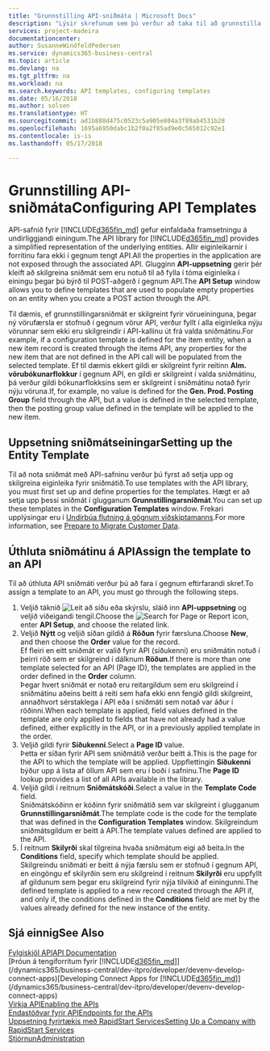 ```yaml
---
title: "Grunnstilling API-sniðmáta | Microsoft Docs"
description: "Lýsir skrefunum sem þú verður að taka til að grunnstilla API sniðmát fyrir Dynamics 365 Business Central."
services: project-madeira
documentationcenter: 
author: SusanneWindfeldPedersen
ms.service: dynamics365-business-central
ms.topic: article
ms.devlang: na
ms.tgt_pltfrm: na
ms.workload: na
ms.search.keywords: API templates, configuring templates
ms.date: 05/16/2018
ms.author: solsen
ms.translationtype: HT
ms.sourcegitcommit: ad1b888d475c0523c5a905e804a3f89ab4531b28
ms.openlocfilehash: 1695a6950dabc1b2f0a2f85ad9e0c565012c92e1
ms.contentlocale: is-is
ms.lasthandoff: 05/17/2018

---
```


# <a name="configuring-api-templates"></a><span data-ttu-id="74d4f-103">Grunnstilling API-sniðmáta</span><span class="sxs-lookup"><span data-stu-id="74d4f-103">Configuring API Templates</span></span>
<span data-ttu-id="74d4f-104">API-safnið fyrir [!INCLUDE[d365fin_md](includes/d365fin_md.md)] gefur einfaldaða framsetningu á undirliggjandi einingum.</span><span class="sxs-lookup"><span data-stu-id="74d4f-104">The API library for [!INCLUDE[d365fin_md](includes/d365fin_md.md)] provides a simplified representation of the underlying entities.</span></span> <span data-ttu-id="74d4f-105">Allir eiginleikarnir í forritinu fara ekki í gegnum tengt API.</span><span class="sxs-lookup"><span data-stu-id="74d4f-105">All the properties in the application are not exposed through the associated API.</span></span> <span data-ttu-id="74d4f-106">Glugginn **API-uppsetning** gerir þér kleift að skilgreina sniðmát sem eru notuð til að fylla í tóma eiginleika í einingu þegar þú býrð til POST-aðgerð í gegnum API.</span><span class="sxs-lookup"><span data-stu-id="74d4f-106">The **API Setup** window allows you to define templates that are used to populate empty properties on an entity when you create a POST action through the API.</span></span> 

<span data-ttu-id="74d4f-107">Til dæmis, ef grunnstillingarsniðmát er skilgreint fyrir vörueininguna, þegar ný vörufærsla er stofnuð í gegnum vörur API, verður fyllt í alla eiginleika nýju vörunnar sem ekki eru skilgreindir í API-kallinu út frá valda sniðmátinu.</span><span class="sxs-lookup"><span data-stu-id="74d4f-107">For example, if a configuration template is defined for the item entity, when a new item record is created through the items API, any properties for the new item that are not defined in the API call will be populated from the selected template.</span></span> <span data-ttu-id="74d4f-108">Ef til dæmis ekkert gildi er skilgreint fyrir reitinn **Alm. vörubókunarflokkur** í gegnum API, en gildi er skilgreint í valda sniðmátinu, þá verður gildi bókunarflokksins sem er skilgreint í sniðmátinu notað fyrir nýju vöruna.</span><span class="sxs-lookup"><span data-stu-id="74d4f-108">If, for example, no value is defined for the **Gen. Prod. Posting Group** field through the API, but a value is defined in the selected template, then the posting group value defined in the template will be applied to the new item.</span></span> 

## <a name="setting-up-the-entity-template"></a><span data-ttu-id="74d4f-109">Uppsetning sniðmátseiningar</span><span class="sxs-lookup"><span data-stu-id="74d4f-109">Setting up the Entity Template</span></span>
<span data-ttu-id="74d4f-110">Til að nota sniðmát með API-safninu verður þú fyrst að setja upp og skilgreina eiginleika fyrir sniðmátið.</span><span class="sxs-lookup"><span data-stu-id="74d4f-110">To use templates with the API library, you must first set up and define properties for the templates.</span></span> <span data-ttu-id="74d4f-111">Hægt er að setja upp þessi sniðmát í glugganum **Grunnstillingarsniðmát**.</span><span class="sxs-lookup"><span data-stu-id="74d4f-111">You can set up these templates in the **Configuration Templates** window.</span></span> <span data-ttu-id="74d4f-112">Frekari upplýsingar eru í [Undirbúa flutning á gögnum viðskiptamanns](admin-use-templates-to-prepare-customer-data-for-migration.md).</span><span class="sxs-lookup"><span data-stu-id="74d4f-112">For more information, see [Prepare to Migrate Customer Data](admin-use-templates-to-prepare-customer-data-for-migration.md).</span></span> 

## <a name="assign-the-template-to-an-api"></a><span data-ttu-id="74d4f-113">Úthluta sniðmátinu á API</span><span class="sxs-lookup"><span data-stu-id="74d4f-113">Assign the template to an API</span></span>

<span data-ttu-id="74d4f-114">Til að úthluta API sniðmáti verður þú að fara í gegnum eftirfarandi skref.</span><span class="sxs-lookup"><span data-stu-id="74d4f-114">To assign a template to an API, you must go through the following steps.</span></span>

1. <span data-ttu-id="74d4f-115">Veljið táknið ![Leit að síðu eða skýrslu](media/ui-search/search_small.png "Leit að síðu eða skýrslu táknið"), sláið inn **API-uppsetning** og veljið viðeigandi tengil.</span><span class="sxs-lookup"><span data-stu-id="74d4f-115">Choose the ![Search for Page or Report](media/ui-search/search_small.png "Search for Page or Report icon") icon, enter **API Setup**, and choose the related link.</span></span>
2. <span data-ttu-id="74d4f-116">Veljið **Nýtt** og veljið síðan gildið á **Röðun** fyrir færsluna.</span><span class="sxs-lookup"><span data-stu-id="74d4f-116">Choose **New**, and then choose the **Order** value for the record.</span></span>  
<span data-ttu-id="74d4f-117">Ef fleiri en eitt sniðmát er valið fyrir API (síðukenni) eru sniðmátin notuð í þeirri röð sem er skilgreind í dálknum **Röðun**.</span><span class="sxs-lookup"><span data-stu-id="74d4f-117">If there is more than one template selected for an API (Page ID), the templates are applied in the order defined in the **Order** column.</span></span>   
<span data-ttu-id="74d4f-118">Þegar hvert sniðmát er notað eru reitargildum sem eru skilgreind í sniðmátinu aðeins beitt á reiti sem hafa ekki enn fengið gildi skilgreint, annaðhvort sérstaklega í API eða í sniðmáti sem notað var áður í röðinni.</span><span class="sxs-lookup"><span data-stu-id="74d4f-118">When each template is applied, field values defined in the template are only applied to fields that have not already had a value defined, either explicitly in the API, or in a previously applied template in the order.</span></span> 
3. <span data-ttu-id="74d4f-119">Veljið gildi fyrir **Síðukenni**.</span><span class="sxs-lookup"><span data-stu-id="74d4f-119">Select a **Page ID** value.</span></span>  
<span data-ttu-id="74d4f-120">Þetta er síðan fyrir API sem sniðmátið verður beitt á.</span><span class="sxs-lookup"><span data-stu-id="74d4f-120">This is the page for the API to which the template will be applied.</span></span> <span data-ttu-id="74d4f-121">Uppflettingin **Síðukenni** býður upp á lista af öllum API sem eru í boði í safninu.</span><span class="sxs-lookup"><span data-stu-id="74d4f-121">The **Page ID** lookup provides a list of all APIs available in the library.</span></span>
4. <span data-ttu-id="74d4f-122">Veljið gildi í reitnum **Sniðmátskóði**.</span><span class="sxs-lookup"><span data-stu-id="74d4f-122">Select a value in the **Template Code** field.</span></span>  
<span data-ttu-id="74d4f-123">Sniðmátskóðinn er kóðinn fyrir sniðmátið sem var skilgreint í glugganum **Grunnstillingarsniðmát**.</span><span class="sxs-lookup"><span data-stu-id="74d4f-123">The template code is the code for the template that was defined in the **Configuration Templates** window.</span></span> <span data-ttu-id="74d4f-124">Skilgreindum sniðmátsgildum er beitt á API.</span><span class="sxs-lookup"><span data-stu-id="74d4f-124">The template values defined are applied to the API.</span></span> 
5. <span data-ttu-id="74d4f-125">Í reitnum **Skilyrði** skal tilgreina hvaða sniðmátum eigi að beita.</span><span class="sxs-lookup"><span data-stu-id="74d4f-125">In the **Conditions** field, specify which template should be applied.</span></span>  
<span data-ttu-id="74d4f-126">Skilgreindu sniðmáti er beitt á nýja færslu sem er stofnuð í gegnum API, en eingöngu ef skilyrðin sem eru skilgreind í reitnum **Skilyrði** eru uppfyllt af gildunum sem þegar eru skilgreind fyrir nýja tilvikið af einingunni.</span><span class="sxs-lookup"><span data-stu-id="74d4f-126">The defined template is applied to a new record created through the API if, and only if, the conditions defined in the **Conditions** field are met by the values already defined for the new instance of the entity.</span></span>

## <a name="see-also"></a><span data-ttu-id="74d4f-127">Sjá einnig</span><span class="sxs-lookup"><span data-stu-id="74d4f-127">See Also</span></span>
[<span data-ttu-id="74d4f-128">Fylgiskjöl API</span><span class="sxs-lookup"><span data-stu-id="74d4f-128">API Documentation</span></span>](/dynamics-nav/fin-graph)  
<span data-ttu-id="74d4f-129">[Þróun á tengiforritum fyrir [!INCLUDE[d365fin_md](includes/d365fin_md.md)]](/dynamics365/business-central/dev-itpro/developer/devenv-develop-connect-apps)</span><span class="sxs-lookup"><span data-stu-id="74d4f-129">[Developing Connect Apps for [!INCLUDE[d365fin_md](includes/d365fin_md.md)]](/dynamics365/business-central/dev-itpro/developer/devenv-develop-connect-apps)</span></span>  
[<span data-ttu-id="74d4f-130">Virkja API</span><span class="sxs-lookup"><span data-stu-id="74d4f-130">Enabling the APIs</span></span>](/dynamics-nav/enabling-apis-for-dynamics-nav)  
[<span data-ttu-id="74d4f-131">Endastöðvar fyrir API</span><span class="sxs-lookup"><span data-stu-id="74d4f-131">Endpoints for the APIs</span></span>](/dynamics-nav/endpoints-apis-for-dynamics)  
[<span data-ttu-id="74d4f-132">Uppsetning fyrirtækis með RapidStart Services</span><span class="sxs-lookup"><span data-stu-id="74d4f-132">Setting Up a Company with RapidStart Services</span></span>](admin-set-up-a-company-with-rapidstart.md)  
[<span data-ttu-id="74d4f-133">Stjórnun</span><span class="sxs-lookup"><span data-stu-id="74d4f-133">Administration</span></span>](admin-setup-and-administration.md)
